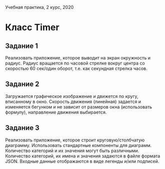 Учебная практика, 2 курс, 2020

<h1>Класс Timer</h1>

<h2>Задание 1</h2>
<p>
Реализовать приложение, которое выводит на экран окружность и радиус. Радиус вращается по часовой стрелке вокруг центра со скоростью 60 сек/один оборот, т.е. как секундная стрелка часов.
</p>
<h2>Задание 2</h2>
<p>
Загружается графическое изображение и движется по кругу, вписанному в окно. Скорость движения (линейная) задается и изменяется бегунком и не зависит от размеров окна (использовать формулу), направление движения выбирается. 
</p>
<h2>Задание 3</h2> 
<p>
Реализовать приложение, которое строит круговую/столбчатую диаграмму. Использовать стандартные компоненты для диаграмм.
Количество категорий и их значения могут быть различными. Количество категорий, их имена и значения задаются в файле формата JSON. 
Входные данные отображаются в виде легенды и/или подписей.
</p>